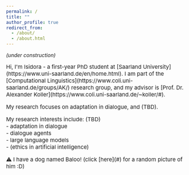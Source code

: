 ```yaml
---
permalink: /
title: ""
author_profile: true
redirect_from: 
  - /about/
  - /about.html
---
```


<!-- TODO : page width? -->

*(under construction)*

<span style="font-size: 15px"> 
Hi, I'm Isidora - a first-year PhD student at [Saarland University](https://www.uni-saarland.de/en/home.html). I am part of the [Computational Linguistics](https://www.coli.uni-saarland.de/groups/AK/) research group, and my advisor is [Prof. Dr. Alexander Koller](https://www.coli.uni-saarland.de/~koller/#).

<span style="font-size: 15px">  My research focuses on adaptation in dialogue, and (TBD). </span>

<span style="font-size: 15px">  My research interests include: (TBD) </span><br>
  <span style="font-size: 15px">  - adaptation in dialogue </span><br>
<span style="font-size: 15px">   - dialogue agents </span><br>
  <span style="font-size: 15px">  - large language models </span><br>
<span style="font-size: 15px">  - (ethics in artificial intelligence) </span>

<span style="font-size: 15px"> 
⚠︎ I have a dog named Baloo! (click [here](#) for a random picture of him :D)
</span>

<div id="random-photo-container"></div>

<script>
    document.querySelector('a[href="#"]').addEventListener('click', function(event) {
        event.preventDefault();
        var photos = [
            'images/balu1.jpg',
            'images/balu2.jpg',
            'images/balu3.jpg',
            'images/balu4.jpg',
            'images/balu5.png',
            'images/balu6.jpg',
            'images/balu7.jpg',
            'images/balu8.jpg',
            'images/balu9.png',
            'images/balu10.png',
            'images/balu11.png',
            'images/balu13.jpg',
            'images/balu14.png',
            'images/balu15.png',
            'images/balu16.png',
            'images/balu17.png',
            'images/balu18.jpg'
        ];
        var randomIndex = Math.floor(Math.random() * photos.length);
        var selectedPhoto = photos[randomIndex];
        var container = document.getElementById('random-photo-container');
        container.innerHTML = '<img src="' + selectedPhoto + '" alt="Oops, something went wrong - please try again!">';
    });
    
</script>